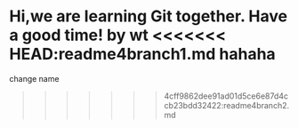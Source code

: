 Hi,we are learning Git together.
Have a good time!
by wt
<<<<<<< HEAD:readme4branch1.md
hahaha 
=======
change name
>>>>>>> 4cff9862dee91ad01d5ce6e87d4ccb23bdd32422:readme4branch2.md

